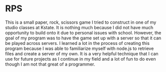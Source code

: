 # RPS
This is a small paper, rock, scissors game I tried to construct in one of my studio classes at Kstate. It is nothing much because I did not have much opportunity to build onto it due to personal issues with school. However, the goal of my program was to have the game set up with a server so that it can be played across servers. I learned a lot in the process of creating this program because I was able to familiarize myself with node.js to retrieve files and create a server of my own. It is a very helpful technique that I can use for future projects as I continue in my field and a lot of fun to do even though I am not that great of a programmer.
